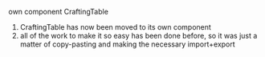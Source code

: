 own component CraftingTable 
1. CraftingTable has now been moved to its own component
2. all of the work to make it so easy has been done before, so it was just a matter of copy-pasting and making the necessary import+export